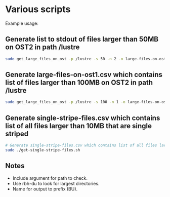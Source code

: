 # Various scripts
Example usage:

## Generate list to stdout of files larger than 50MB on OST2 in path /lustre
```bash
sudo get_large_files_on_ost -p /lustre -s 50 -n 2 -o large-files-on-ost2.csv
```

## Generate large-files-on-ost1.csv which contains list of files larger than 100MB on OST2 in path /lustre
```bash
sudo get_large_files_on_ost -p /lustre -s 100 -n 1 -o large-files-on-ost1.csv
```

## Generate single-stripe-files.csv which contains list of all files larger than 10MB that are single striped
```bash
# Generate single-stripe-files.csv which contains list of all files larger than 10MB that are single striped
sudo ./get-single-stripe-files.sh
```

## Notes
- Include argument for path to check.
- Use rbh-du to look for largest directories.
- Name for output to prefix (BU).
